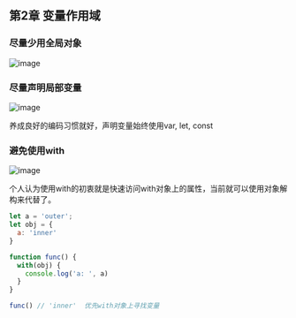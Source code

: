 ## 第2章 变量作用域

### 尽量少用全局对象

![image](https://user-images.githubusercontent.com/11868477/118390408-838beb00-b661-11eb-8d33-f037c1ec5cbf.png)

### 尽量声明局部变量

![image](https://user-images.githubusercontent.com/11868477/118391195-a8825d00-b665-11eb-8d3b-1f283d7cde98.png)

养成良好的编码习惯就好，声明变量始终使用var, let, const

### 避免使用with

![image](https://user-images.githubusercontent.com/11868477/118391778-acfc4500-b668-11eb-8d9a-33ccd6f64a91.png)

个人认为使用with的初衷就是快速访问with对象上的属性，当前就可以使用对象解构来代替了。

```js
let a = 'outer';
let obj = {
  a: 'inner'
}

function func() {
  with(obj) {
    console.log('a: ', a)
  }
}

func() // 'inner'  优先with对象上寻找变量
```
